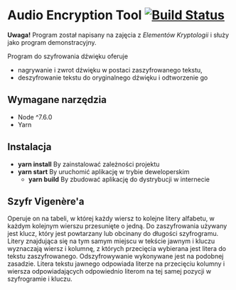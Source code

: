 # Audio Encryption Tool [![Build Status](https://travis-ci.org/kacpak/audio-encryption.svg?branch=master)](https://travis-ci.org/kacpak/audio-encryption)

**Uwaga!** Program został napisany na zajęcia z *Elementów Kryptologii* i służy jako program demonstracyjny.

Program do szyfrowania dźwięku oferuje
* nagrywanie i zwrot dźwięku w postaci zaszyfrowanego tekstu,  
* deszyfrowanie tekstu do oryginalnego dźwięku i odtworzenie go

## Wymagane narzędzia
* Node ^7.6.0
* Yarn

## Instalacja
* **yarn install** By zainstalować zależności projektu
* **yarn start** By uruchomić aplikację w trybie deweloperskim
    * **yarn build** By zbudować aplikację do dystrybucji w internecie

## Szyfr Vigenère'a
Operuje on na tabeli, w której każdy wiersz to kolejne litery alfabetu, w każdym kolejnym wierszu przesunięte o jedną. Do zaszyfrowania używany jest klucz, który jest powtarzany lub obcinany do długości szyfrogramu. Litery znajdująca się na tym samym miejscu w tekście jawnym i kluczu wyznaczają wiersz i kolumnę, z których przecięcia wybierana jest litera do tekstu zaszyfrowanego.
Odszyfrowywanie wykonywane jest na podobnej zasadzie. Litera tekstu jawnego odpowiada literze na przecięciu kolumny i wiersza odpowiadających odpowiednio literom na tej samej pozycji w szyfrogramie i kluczu.

